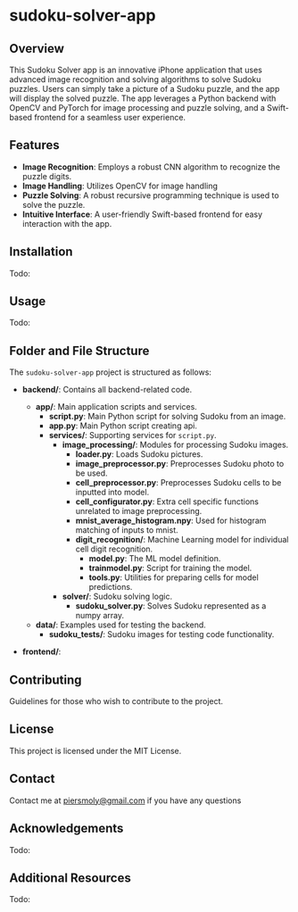 # sudoku-solver-app

## Overview
This Sudoku Solver app is an innovative iPhone application that uses advanced image recognition and solving algorithms to solve Sudoku puzzles. Users can simply take a picture of a Sudoku puzzle, and the app will display the solved puzzle. The app leverages a Python backend with OpenCV and PyTorch for image processing and puzzle solving, and a Swift-based frontend for a seamless user experience.

## Features
- **Image Recognition**: Employs a robust CNN algorithm to recognize the puzzle digits.
- **Image Handling**: Utilizes OpenCV for image handling
- **Puzzle Solving**: A robust recursive programming technique is used to solve the puzzle.
- **Intuitive Interface**: A user-friendly Swift-based frontend for easy interaction with the app.

## Installation
Todo:

## Usage
Todo:

## Folder and File Structure

The `sudoku-solver-app` project is structured as follows:

- **backend/**: Contains all backend-related code.
  - **app/**: Main application scripts and services.
    - **script.py**: Main Python script for solving Sudoku from an image.
    - **app.py**: Main Python script creating api.
    - **services/**: Supporting services for `script.py`.
      - **image_processing/**: Modules for processing Sudoku images.
        - **loader.py**: Loads Sudoku pictures.
        - **image_preprocessor.py**: Preprocesses Sudoku photo to be used.
        - **cell_preprocessor.py**: Preprocesses Sudoku cells to be inputted into model.
        - **cell_configurator.py**: Extra cell specific functions unrelated to image preprocessing.
        - **mnist_average_histogram.npy**: Used for histogram matching of inputs to mnist.
        - **digit_recognition/**: Machine Learning model for individual cell digit recognition.
          - **model.py**: The ML model definition.
          - **trainmodel.py**: Script for training the model.
          - **tools.py**: Utilities for preparing cells for model predictions.
      - **solver/**: Sudoku solving logic.
        - **sudoku_solver.py**: Solves Sudoku represented as a numpy array.
  - **data/**: Examples used for testing the backend.
    - **sudoku_tests/**: Sudoku images for testing code functionality.

- **frontend/**: 


## Contributing
Guidelines for those who wish to contribute to the project.

## License
This project is licensed under the MIT License.

## Contact
Contact me at piersmoly@gmail.com if you have any questions

## Acknowledgements
Todo:

## Additional Resources
Todo:


